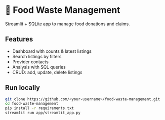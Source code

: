 # 🍲 Food Waste Management

Streamlit + SQLite app to manage food donations and claims.

## Features
- Dashboard with counts & latest listings
- Search listings by filters
- Provider contacts
- Analysis with SQL queries
- CRUD: add, update, delete listings

## Run locally
```bash
git clone https://github.com/<your-username>/food-waste-management.git
cd food-waste-management
pip install -r requirements.txt
streamlit run app/streamlit_app.py
